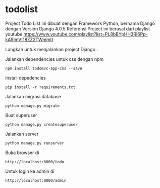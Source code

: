 # todolist
Project Todo List ini dibuat dengan Framework Python, bernama Django dengan Version Django 4.0.5
Referensi Project ini berasal dari playlist youtube https://www.youtube.com/playlist?list=PL8bBYpHH3RI6Pp-kA9lmVt18ZZ2TWmmtI

Langkah untuk menjalankan project Django :

Jalankan dependencies untuk css dengan npm

    npm install todomvc-app-css --save

Install depedencies

    pip install -r requirements.txt

Jalankan migrasi database

    python manage.py migrate

Buat superuser

    python manage.py createsuperuser

Jalankan server

    python manage.py runserver

Buka browser di

    http://localhost:8000/todo

Untuk login ke admin di

    http://localhost:8000/admin
